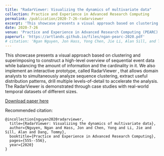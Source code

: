 ```yaml
---
title: "RadarViewer: Visualizing the dynamics of multivariate data"
collection: Practice and Experience in Advanced Research Computing
permalink: /publication/2020-7-26-radarviewer
excerpt: 'This showcase presents a visual approach based on clustering and superimposing to construct a high-level overview of sequential event data while balancing the amount of information and the cardinality in it. We also implement an interactive prototype, called RadarViewer, that allows domain analysts to simultaneously analyze sequence clustering, extract useful distribution patterns, drill multiple levels-of-detail to accelerate the analysis. The RadarViewer is demonstrated through case studies with real-world temporal datasets of different sizes.'
date: 2020-7-26
venue: 'Practice and Experience in Advanced Research Computing (PEARC)'
paperurl: 'https://artlands.github.io/files/ngan-pearc-2020.pdf'
# citation: 'Ngan Nguyen, Jon Hass, Yong Chen, Jie Li, Alan Sill, and Tommy Dang. 2020. RadarViewer : Visualizing the dynamics of multivariate data. Practice and Experience in Advanced Research Computing. Association for Computing Machinery, New York, NY, USA, 555–556. DOI:https://doi-org.lib-e2.lib.ttu.edu/10.1145/3311790.3404538'
---
```

This showcase presents a visual approach based on clustering and superimposing to construct a high-level overview of sequential event data while balancing the amount of information and the cardinality in it. We also implement an interactive prototype, called RadarViewer , that allows domain analysts to simultaneously analyze sequence clustering, extract useful distribution patterns, drill multiple levels-of-detail to accelerate the analysis. The RadarViewer  is demonstrated through case studies with real-world temporal datasets of different sizes.

[Download paper here](https://artlands.github.io/files/ngan-pearc-2020.pdf)

Recommended citation: 

```
@incollection{nguyen2020radarviewer,
  title={RadarViewer: Visualizing the dynamics of multivariate data},
  author={Nguyen, Ngan and Hass, Jon and Chen, Yong and Li, Jie and Sill, Alan and Dang, Tommy},
  booktitle={Practice and Experience in Advanced Research Computing},
  pages={555--556},
  year={2020}
}
```